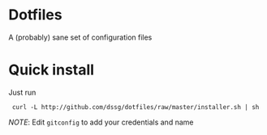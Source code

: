 Dotfiles
=============

A (probably) sane set of configuration files


Quick install
===============

Just run

```
 curl -L http://github.com/dssg/dotfiles/raw/master/installer.sh | sh
```


*NOTE*: Edit `gitconfig` to add your credentials and name
